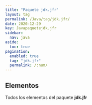 ```yaml
---
title: "Paquete jdk.jfr"
layout: tag
permalink: /Java/tag/jdk.jfr/
date: 2020-12-29
key: Javapaquetejdk.jfr
sidebar: 
  nav: java
aside: 
  toc: true
pagination: 
  enabled: true
  tag: "jdk.jfr"
  permalink: /:num/
---
```


<h2>Elementos</h2>
Todos los elementos del paquete <strong>jdk.jfr</strong>
